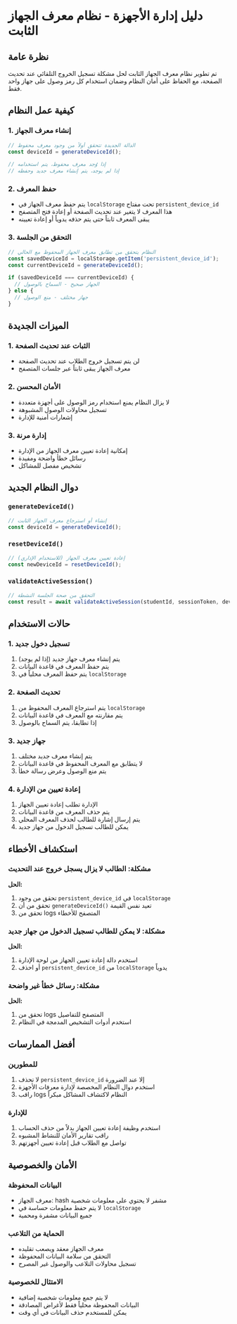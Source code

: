 # دليل إدارة الأجهزة - نظام معرف الجهاز الثابت

## نظرة عامة

تم تطوير نظام معرف الجهاز الثابت لحل مشكلة تسجيل الخروج التلقائي عند تحديث الصفحة، مع الحفاظ على أمان النظام وضمان استخدام كل رمز وصول على جهاز واحد فقط.

## كيفية عمل النظام

### 1. إنشاء معرف الجهاز

```javascript
// الدالة الجديدة تتحقق أولاً من وجود معرف محفوظ
const deviceId = generateDeviceId();

// إذا وُجد معرف محفوظ، يتم استخدامه
// إذا لم يوجد، يتم إنشاء معرف جديد وحفظه
```

### 2. حفظ المعرف

- يتم حفظ معرف الجهاز في `localStorage` تحت مفتاح `persistent_device_id`
- هذا المعرف لا يتغير عند تحديث الصفحة أو إعادة فتح المتصفح
- يبقى المعرف ثابتاً حتى يتم حذفه يدوياً أو إعادة تعيينه

### 3. التحقق من الجلسة

```javascript
// النظام يتحقق من تطابق معرف الجهاز المحفوظ مع الحالي
const savedDeviceId = localStorage.getItem('persistent_device_id');
const currentDeviceId = generateDeviceId();

if (savedDeviceId === currentDeviceId) {
  // الجهاز صحيح - السماح بالوصول
} else {
  // جهاز مختلف - منع الوصول
}
```

## الميزات الجديدة

### 1. الثبات عند تحديث الصفحة

- لن يتم تسجيل خروج الطلاب عند تحديث الصفحة
- معرف الجهاز يبقى ثابتاً عبر جلسات المتصفح

### 2. الأمان المحسن

- لا يزال النظام يمنع استخدام رمز الوصول على أجهزة متعددة
- تسجيل محاولات الوصول المشبوهة
- إشعارات أمنية للإدارة

### 3. إدارة مرنة

- إمكانية إعادة تعيين معرف الجهاز من الإدارة
- رسائل خطأ واضحة ومفيدة
- تشخيص مفصل للمشاكل

## دوال النظام الجديد

### `generateDeviceId()`

```javascript
// إنشاء أو استرجاع معرف الجهاز الثابت
const deviceId = generateDeviceId();
```

### `resetDeviceId()`

```javascript
// إعادة تعيين معرف الجهاز (للاستخدام الإداري)
const newDeviceId = resetDeviceId();
```

### `validateActiveSession()`

```javascript
// التحقق من صحة الجلسة النشطة
const result = await validateActiveSession(studentId, sessionToken, deviceId);
```

## حالات الاستخدام

### 1. تسجيل دخول جديد

1. يتم إنشاء معرف جهاز جديد (إذا لم يوجد)
2. يتم حفظ المعرف في قاعدة البيانات
3. يتم حفظ المعرف محلياً في `localStorage`

### 2. تحديث الصفحة

1. يتم استرجاع المعرف المحفوظ من `localStorage`
2. يتم مقارنته مع المعرف في قاعدة البيانات
3. إذا تطابقا، يتم السماح بالوصول

### 3. جهاز جديد

1. يتم إنشاء معرف جديد مختلف
2. لا يتطابق مع المعرف المحفوظ في قاعدة البيانات
3. يتم منع الوصول وعرض رسالة خطأ

### 4. إعادة تعيين من الإدارة

1. الإدارة تطلب إعادة تعيين الجهاز
2. يتم حذف المعرف من قاعدة البيانات
3. يتم إرسال إشارة للطالب لحذف المعرف المحلي
4. يمكن للطالب تسجيل الدخول من جهاز جديد

## استكشاف الأخطاء

### مشكلة: الطالب لا يزال يسجل خروج عند التحديث

**الحل:**

1. تحقق من وجود `persistent_device_id` في `localStorage`
2. تحقق من أن `generateDeviceId()` تعيد نفس القيمة
3. تحقق من logs المتصفح للأخطاء

### مشكلة: لا يمكن للطالب تسجيل الدخول من جهاز جديد

**الحل:**

1. استخدم دالة إعادة تعيين الجهاز من لوحة الإدارة
2. أو احذف `persistent_device_id` من `localStorage` يدوياً

### مشكلة: رسائل خطأ غير واضحة

**الحل:**

1. تحقق من logs المتصفح للتفاصيل
2. استخدم أدوات التشخيص المدمجة في النظام

## أفضل الممارسات

### للمطورين

1. لا تحذف `persistent_device_id` إلا عند الضرورة
2. استخدم دوال النظام المخصصة لإدارة معرفات الأجهزة
3. راقب logs النظام لاكتشاف المشاكل مبكراً

### للإدارة

1. استخدم وظيفة إعادة تعيين الجهاز بدلاً من حذف الحساب
2. راقب تقارير الأمان للنشاط المشبوه
3. تواصل مع الطلاب قبل إعادة تعيين أجهزتهم

## الأمان والخصوصية

### البيانات المحفوظة

- معرف الجهاز: hash مشفر لا يحتوي على معلومات شخصية
- لا يتم حفظ معلومات حساسة في `localStorage`
- جميع البيانات مشفرة ومحمية

### الحماية من التلاعب

- معرف الجهاز معقد ويصعب تقليده
- التحقق من سلامة البيانات المحفوظة
- تسجيل محاولات التلاعب والوصول غير المصرح

### الامتثال للخصوصية

- لا يتم جمع معلومات شخصية إضافية
- البيانات المحفوظة محلياً فقط لأغراض المصادقة
- يمكن للمستخدم حذف البيانات في أي وقت
